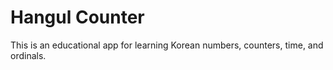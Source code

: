 # Hangul Counter

This is an educational app for learning Korean numbers, counters, time, and ordinals.